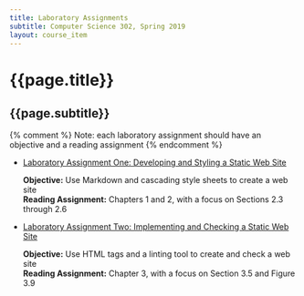 ```yaml
---
title: Laboratory Assignments
subtitle: Computer Science 302, Spring 2019
layout: course_item
---
```


# {{page.title}}
## {{page.subtitle}}

{% comment %} Note: each laboratory assignment should have an objective and a reading assignment {% endcomment %}

<ul>

<li><a href="https://github.com/Allegheny-Computer-Science-302-S2019/cs302-S2019-sheets/releases/download/cs302S2019_sheets-2.0.0/cs302S2019_lab01.pdf">Laboratory Assignment One: Developing and Styling a Static Web Site</a> <p><b>Objective:</b> Use Markdown and cascading style sheets to create a web site<br><b>Reading Assignment:</b> Chapters 1 and 2, with a focus on Sections 2.3 through 2.6</p>

<li><a href="https://github.com/Allegheny-Computer-Science-302-S2019/cs302-S2019-sheets/releases/download/cs203S2019_sheets-3.0.1/cs302S2019_lab02.pdf">Laboratory Assignment Two: Implementing and Checking a Static Web Site</a> <p><b>Objective:</b> Use HTML tags and a linting tool to create and check a web site<br><b>Reading Assignment:</b> Chapter 3, with a focus on Section 3.5 and Figure 3.9</p>

</ul>
